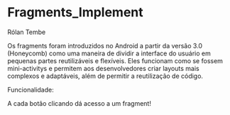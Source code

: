 # Fragments_Implement
Rólan Tembe


Os fragments foram introduzidos no Android a partir da versão 3.0 (Honeycomb) como uma maneira de dividir 
a interface do usuário em pequenas partes reutilizáveis e flexíveis. Eles funcionam como se fossem mini-activitys e permitem aos desenvolvedores 
criar layouts mais complexos e adaptáveis, além de permitir a reutilização de código.




Funcionalidade:

A cada botão clicando dá acesso a um fragment!
